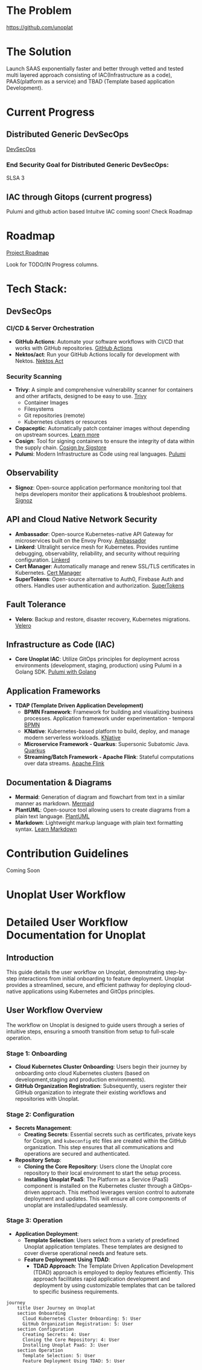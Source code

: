 # The Problem
https://github.com/unoplat

# The Solution
Launch SAAS exponentially faster and better through  vetted and tested multi layered approach consisting of IAC(Infrastructure as a code), PAAS(platform as a service) and TBAD (Template based application Development).

# Current Progress

## Distributed Generic DevSecOps

[DevSecOps](https://github.com/unoplat/unoplat/blob/develop/.github/devSecOps.md)

### End Security Goal for Distributed Generic DevSecOps:
SLSA 3

## IAC through Gitops (current progress)

Pulumi and github action based Intuitve IAC coming soon! Check Roadmap

# Roadmap

[Project Roadmap](https://github.com/orgs/unoplat/projects/6)

Look for TODO/IN Progress columns.

# Tech Stack:

## DevSecOps 

### CI/CD & Server Orchestration
- **GitHub Actions**: Automate your software workflows with CI/CD that works with GitHub repositories. [GitHub Actions](https://github.com/features/actions)
- **Nektos/act**: Run your GitHub Actions locally for development with Nektos. [Nektos Act](https://github.com/nektos/act)

### Security Scanning
- **Trivy**: A simple and comprehensive vulnerability scanner for containers and other artifacts, designed to be easy to use. [Trivy](https://aquasecurity.github.io/trivy/)
  - Container Images
  - Filesystems
  - Git repositories (remote)
  - Kubernetes clusters or resources
- **Copaceptic**: Automatically patch container images without depending on upstream sources. [Learn more](https://example.com/copaceptic)
- **Cosign**: Tool for signing containers to ensure the integrity of data within the supply chain. [Cosign by Sigstore](https://github.com/sigstore/cosign)
- **Pulumi**: Modern Infrastructure as Code using real languages. [Pulumi](https://www.pulumi.com/)

## Observability
- **Signoz**: Open-source application performance monitoring tool that helps developers monitor their applications & troubleshoot problems. [Signoz](https://signoz.io/)

## API and Cloud Native Network Security
- **Ambassador**: Open-source Kubernetes-native API Gateway for microservices built on the Envoy Proxy. [Ambassador](https://www.getambassador.io/)
- **Linkerd**: Ultralight service mesh for Kubernetes. Provides runtime debugging, observability, reliability, and security without requiring configuration. [Linkerd](https://linkerd.io/)
- **Cert Manager**: Automatically manage and renew SSL/TLS certificates in Kubernetes. [Cert Manager](https://cert-manager.io/)
- **SuperTokens**: Open-source alternative to Auth0, Firebase Auth and others. Handles user authentication and authorization. [SuperTokens](https://supertokens.io/)

## Fault Tolerance
- **Velero**: Backup and restore, disaster recovery, Kubernetes migrations. [Velero](https://velero.io/)

## Infrastructure as Code (IAC)
- **Core Unoplat IAC**: Utilize GitOps principles for deployment across environments (development, staging, production) using Pulumi in a Golang SDK. [Pulumi with Golang](https://www.pulumi.com/docs/intro/languages/go/)

## Application Frameworks
- **TDAP (Template Driven Application Development)**
  - **BPMN Framework**: Framework for building and visualizing business processes. Application framework under experimentation - temporal [BPMN](https://bpmn.io/)
  - **KNative**: Kubernetes-based platform to build, deploy, and manage modern serverless workloads. [KNative](https://knative.dev/)
  - **Microservice Framework - Quarkus**: Supersonic Subatomic Java. [Quarkus](https://quarkus.io/)
  - **Streaming/Batch Framework - Apache Flink**: Stateful computations over data streams. [Apache Flink](https://flink.apache.org/)

## Documentation & Diagrams
- **Mermaid**: Generation of diagram and flowchart from text in a similar manner as markdown. [Mermaid](https://mermaid-js.github.io/mermaid/)
- **PlantUML**: Open-source tool allowing users to create diagrams from a plain text language. [PlantUML](https://plantuml.com/)
- **Markdown**: Lightweight markup language with plain text formatting syntax. [Learn Markdown](https://www.markdownguide.org/)


# Contribution Guidelines

Coming Soon

# Unoplat User Workflow
# Detailed User Workflow Documentation for Unoplat

## Introduction
This guide details the user workflow on Unoplat, demonstrating step-by-step interactions from initial onboarding to feature deployment. Unoplat provides a streamlined, secure, and efficient pathway for deploying cloud-native applications using Kubernetes and GitOps principles.

## User Workflow Overview
The workflow on Unoplat is designed to guide users through a series of intuitive steps, ensuring a smooth transition from setup to full-scale operation.

### Stage 1: Onboarding
- **Cloud Kubernetes Cluster Onboarding**: Users begin their journey by onboarding onto cloud Kubernetes clusters (based on development,staging and production environments).
- **GitHub Organization Registration**: Subsequently, users register their GitHub organization to integrate their existing workflows and repositories with Unoplat.

### Stage 2: Configuration
- **Secrets Management**:
  - **Creating Secrets**: Essential secrets such as certificates, private keys for Cosign, and `kubeconfig` etc files are created within the GitHub organization. This step ensures that all communications and operations are secured and authenticated.
- **Repository Setup**:
  - **Cloning the Core Repository**: Users clone the Unoplat core repository to their local environment to start the setup process.
  - **Installing Unoplat PaaS**: The Platform as a Service (PaaS) component is installed on the Kubernetes cluster through a GitOps-driven approach. This method leverages version control to automate deployment and updates. This will ensure all  core components of unoplat are installed/updated seamlessly.

### Stage 3: Operation
- **Application Deployment**:
  - **Template Selection**: Users select from a variety of predefined Unoplat application templates. These templates are designed to cover diverse operational needs and feature sets.
  - **Feature Deployment Using TDAD**:
    - **TDAD Approach**: The Template Driven Application Development (TDAD) approach is employed to deploy features efficiently. This approach facilitates rapid application development and deployment by using customizable templates that can be tailored to specific business requirements.


```mermaid
journey
    title User Journey on Unoplat
    section Onboarding
      Cloud Kubernetes Cluster Onboarding: 5: User
      GitHub Organization Registration: 5: User
    section Configuration
      Creating Secrets: 4: User
      Cloning the Core Repository: 4: User
      Installing Unoplat PaaS: 3: User
    section Operation
      Template Selection: 5: User
      Feature Deployment Using TDAD: 5: User
```
